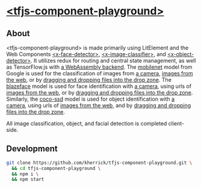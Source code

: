 # [\<tfjs-component-playground>](https://kherrick.github.io/tfjs-component-playground/)

## About

\<tfjs-component-playground> is made primarily using LitElement and the Web Components
[\<x-face-detector>](https://github.com/kherrick/x-face-detector), [\<x-image-classifier>](https://github.com/kherrick/x-image-classifier),
and [\<x-object-detector>](https://github.com/kherrick/x-object-detector). It utilizes redux for routing and central state
management, as well as TensorFlow.js with [a WebAssembly backend](https://github.com/tensorflow/tfjs/tree/master/tfjs-backend-wasm).
The [mobilenet](https://github.com/tensorflow/tfjs-models/tree/master/mobilenet) model from Google is used for the
classification of images from [a camera](https://kherrick.github.io/tfjs-component-playground/mobilenet/userMediaVideo),
[images from the web](https://kherrick.github.io/tfjs-component-playground/mobilenet/single/aHR0cHM6Ly9hdmF0YXJzMy5naXRodWJ1c2VyY29udGVudC5jb20vdS8zMDY1NzYx),
or by [dragging and dropping files into the drop zone](https://kherrick.github.io/tfjs-component-playground/mobilenet/range/0x9999999/domain/github-avatars/3065761).
The [blazeface](https://github.com/tensorflow/tfjs-models/tree/master/blazeface) model is used for face
identification with [a camera](https://kherrick.github.io/tfjs-component-playground/blazeface/userMediaVideo), using urls of
[images from the web](https://kherrick.github.io/tfjs-component-playground/blazeface/single/aHR0cHM6Ly9hdmF0YXJzMy5naXRodWJ1c2VyY29udGVudC5jb20vdS8zMDY1NzYx),
or by [dragging and dropping files into the drop zone](https://kherrick.github.io/tfjs-component-playground/blazeface/range/0x9999999/domain/github-avatars/3065761).
Similarly, the [coco-ssd](https://github.com/tensorflow/tfjs-models/tree/master/coco-ssd) model is used for object
identification with [a camera](https://kherrick.github.io/tfjs-component-playground/cocossd/userMediaVideo), using urls of
[images from the web](https://kherrick.github.io/tfjs-component-playground/cocossd/single/aHR0cHM6Ly9hdmF0YXJzMy5naXRodWJ1c2VyY29udGVudC5jb20vdS8zMDY1NzYx),
and by [dragging and dropping files into the drop zone](https://kherrick.github.io/tfjs-component-playground/cocossd/range/0x9999999/domain/github-avatars/3065761).

All image classification, object, and facial detection is completed client-side.

## Development

```bash
git clone https://github.com/kherrick/tfjs-component-playground.git \
  && cd tfjs-component-playground \
  && npm i \
  && npm start
```
